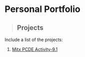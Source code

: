# Personal Portfolio
<a class="anchor" id="Projects"></a>
>## Projects
Include a list of the projects:
1. [Mitx PCDE Activity-9.1](https://ericknaunay.github.io/PCDE-Activity-9.1/)
